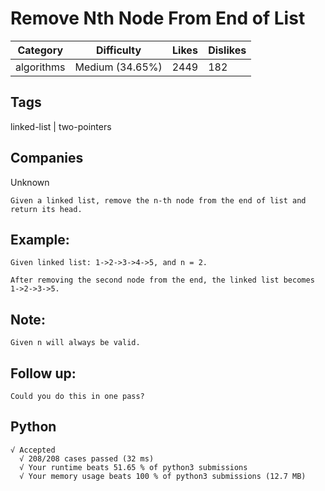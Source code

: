 # Remove Nth Node From End of List
|Category|Difficulty|Likes|Dislikes|
|-|-|-|-|
|algorithms|Medium (34.65%)|2449|182|

## Tags
linked-list | two-pointers

## Companies
Unknown
```
Given a linked list, remove the n-th node from the end of list and return its head.
```

## Example:
```
Given linked list: 1->2->3->4->5, and n = 2.

After removing the second node from the end, the linked list becomes 1->2->3->5.
```

## Note:
```
Given n will always be valid.
```
## Follow up:
```
Could you do this in one pass?
```

## Python
```
√ Accepted
  √ 208/208 cases passed (32 ms)
  √ Your runtime beats 51.65 % of python3 submissions
  √ Your memory usage beats 100 % of python3 submissions (12.7 MB)
```